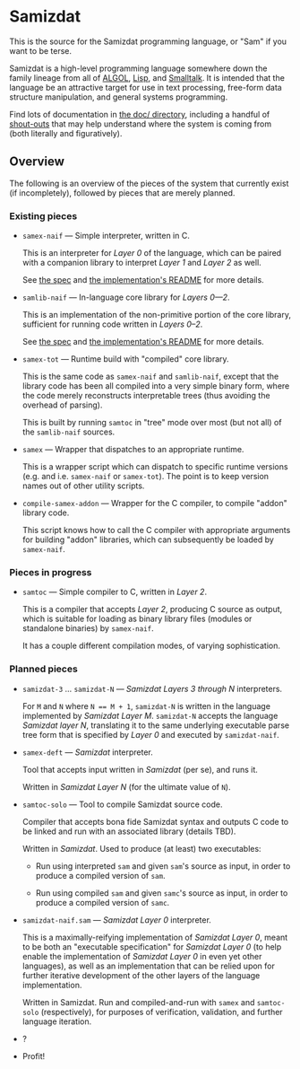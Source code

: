 Samizdat
========

This is the source for the Samizdat programming language, or "Sam" if
you want to be terse.

Samizdat is a high-level programming language somewhere down the
family lineage from all of [ALGOL](http://en.wikipedia.org/wiki/ALGOL),
[Lisp](http://en.wikipedia.org/wiki/LISP), and
[Smalltalk](http://en.wikipedia.org/wiki/Smalltalk). It is
intended that the language be an attractive target for use in
text processing, free-form data structure manipulation, and general
systems programming.

Find lots of documentation in [the doc/ directory](doc), including
a handful of [shout-outs](doc/shout-outs.md) that may help understand
where the system is coming from (both literally and figuratively).


Overview
--------

The following is an overview of the pieces of the system that currently
exist (if incompletely), followed by pieces that are merely planned.

### Existing pieces

* `samex-naif` &mdash; Simple interpreter, written in C.

  This is an interpreter for *Layer 0* of the language, which can be paired
  with a companion library to interpret *Layer 1* and *Layer 2* as well.

  See [the spec](doc/language-guide) and
  [the implementation's README](samizdat-0/README.md) for more details.

* `samlib-naif` &mdash; In-language core library for *Layers 0&mdash;2*.

  This is an implementation of the non-primitive portion of the
  core library, sufficient for running code written in
  *Layers 0&ndash;2*.

  See [the spec](doc/language-guide) and
  [the implementation's README](samizdat-0/README.md) for more details.

* `samex-tot` &mdash; Runtime build with "compiled" core library.

  This is the same code as `samex-naif` and `samlib-naif`, except that
  the library code has been all compiled into a very simple binary form,
  where the code merely reconstructs interpretable trees (thus avoiding
  the overhead of parsing).

  This is built by running `samtoc` in "tree" mode over most (but not all)
  of the `samlib-naif` sources.

* `samex` &mdash; Wrapper that dispatches to an appropriate runtime.

  This is a wrapper script which can dispatch to specific runtime versions
  (e.g. and i.e. `samex-naif` or `samex-tot`). The point is to keep
  version names out of other utility scripts.

* `compile-samex-addon` &mdash; Wrapper for the C compiler, to compile
  "addon" library code.

  This script knows how to call the C compiler with appropriate arguments
  for building "addon" libraries, which can subsequently be loaded by
  `samex-naif`.

### Pieces in progress

* `samtoc` &mdash; Simple compiler to C, written in *Layer 2*.

  This is a compiler that accepts *Layer 2*, producing C source as output,
  which is suitable for loading as binary library files (modules or
  standalone binaries) by `samex-naif`.

  It has a couple different compilation modes, of varying sophistication.

### Planned pieces

* `samizdat-3` &hellip; `samizdat-N` &mdash; *Samizdat Layers 3
  through N* interpreters.

  For `M` and `N` where `N == M + 1`, `samizdat-N` is written in the
  language implemented by *Samizdat Layer M*. `samizdat-N` accepts the
  language *Samizdat layer N*, translating it to the same underlying
  executable parse tree form that is specified by *Layer 0* and
  executed by `samizdat-naif`.

* `samex-deft` &mdash; *Samizdat* interpreter.

  Tool that accepts input written in *Samizdat* (per se), and runs
  it.

  Written in *Samizdat Layer N* (for the ultimate value of `N`).

* `samtoc-solo` &mdash; Tool to compile Samizdat source code.

  Compiler that accepts bona fide Samizdat syntax and outputs C
  code to be linked and run with an associated library (details
  TBD).

  Written in *Samizdat*. Used to produce (at least) two executables:

  * Run using interpreted `sam` and given `sam`'s source as input, in
    order to produce a compiled version of `sam`.

  * Run using compiled `sam` and given `samc`'s source as input, in
    order to produce a compiled version of `samc`.

* `samizdat-naif.sam` &mdash; *Samizdat Layer 0* interpreter.

  This is a maximally-reifying implementation of *Samizdat Layer 0*,
  meant to be both an "executable specification" for *Samizdat Layer
  0* (to help enable the implementation of *Samizdat Layer 0* in even
  yet other languages), as well as an implementation that can be
  relied upon for further iterative development of the other layers of
  the language implementation.

  Written in Samizdat. Run and compiled-and-run with `samex` and `samtoc-solo`
  (respectively), for purposes of verification, validation, and
  further language iteration.

* ?

* Profit!
